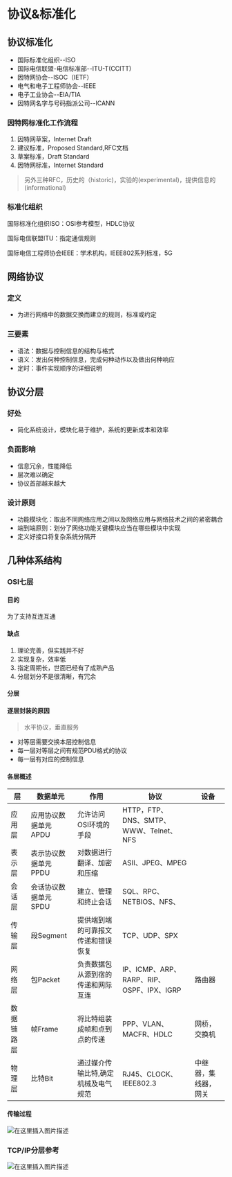 # 协议&标准化

## 协议标准化

- 国际标准化组织--ISO
- 国际电信联盟-电信标准部--ITU-T(CCITT)
- 因特网协会--ISOC（IETF）
- 电气和电子工程师协会--IEEE
- 电子工业协会--EIA/TIA
- 因特网名字与号码指派公司--ICANN

### 因特网标准化工作流程

1. 因特网草案，Internet Draft
2. 建议标准，Proposed Standard,RFC文档
3. 草案标准，Draft Standard
4. 因特网标准，Internet Standard

> 另外三种RFC，历史的（historic)，实验的(experimental)，提供信息的(informational)

### 标准化组织

国际标准化组织ISO：OSI参考模型，HDLC协议

国际电信联盟ITU：指定通信规则

国际电信工程师协会IEEE：学术机构，IEEE802系列标准，5G

## 网络协议

### 定义

- 为进行网络中的数据交换而建立的规则，标准或约定

### 三要素

- 语法：数据与控制信息的结构与格式
- 语义：发出何种控制信息，完成何种动作以及做出何种响应
- 定时：事件实现顺序的详细说明

## 协议分层

### 好处

- 简化系统设计，模块化易于维护，系统的更新成本和效率

### 负面影响

- 信息冗余，性能降低
- 层次难以确定
- 协议首部越来越大

### 设计原则

- 功能模块化：取出不同网络应用之间以及网络应用与网络技术之间的紧密耦合
- 端到端原则：划分了网络功能关键模块应当在哪些模块中实现
- 定义好接口将复杂系统分隔开

## 几种体系结构

### OSI七层

#### 目的

为了支持互连互通

#### 缺点

1. 理论完善，但实践并不好
2. 实现复杂，效率低
3. 指定周期长，世面已经有了成熟产品
4. 分层划分不是很清晰，有冗余

#### 分层

#### 逐层封装的原因

> 水平协议，垂直服务

- 对等层需要交换本层控制信息
- 每一层对等层之间有规范PDU格式的协议
- 每一层有对应的控制信息

#### 各层概述

| 层         | 数据单元             | 作用                                | 协议                                      | 设备                 |
| ---------- | -------------------- | ----------------------------------- | ----------------------------------------- | -------------------- |
| 应用层     | 应用协议数据单元APDU | 允许访问OSI环境的手段               | HTTP，FTP、DNS、SMTP、WWW、Telnet、NFS    |                      |
| 表示层     | 表示协议数据单元PPDU | 对数据进行翻译、加密和压缩          | ASII、JPEG、MPEG                          |                      |
| 会话层     | 会话协议数据单元SPDU | 建立、管理和终止会话                | SQL、RPC、NETBIOS、NFS、                  |                      |
| 传输层     | 段Segment            | 提供端到端的可靠报文传递和错误恢复  | TCP、UDP、SPX                             |                      |
| 网络层     | 包Packet             | 负责数据包从源到宿的传递和网际互连  | IP、ICMP、ARP、RARP、RIP、OSPF、IPX、IGRP | 路由器               |
| 数据链路层 | 帧Frame              | 将比特组装成帧和点到点的传递        | PPP、VLAN、MACFR、HDLC                    | 网桥，交换机         |
| 物理层     | 比特Bit              | 通过媒介传输比特,确定机械及电气规范 | RJ45、CLOCK、IEEE802.3                    | 中继器，集线器，网关 |

#### 传输过程

![在这里插入图片描述](https://img-blog.csdnimg.cn/20200727222933619.png?x-oss-process=image/watermark,type_ZmFuZ3poZW5naGVpdGk,shadow_10,text_aHR0cHM6Ly9ibG9nLmNzZG4ubmV0L3FxXzQyMDcwMTc5,size_16,color_FFFFFF,t_70)

### TCP/IP分层参考

![在这里插入图片描述](https://img-blog.csdnimg.cn/20200730152015855.png?x-oss-process=image/watermark,type_ZmFuZ3poZW5naGVpdGk,shadow_10,text_aHR0cHM6Ly9ibG9nLmNzZG4ubmV0L3FxXzQyMDcwMTc5,size_16,color_FFFFFF,t_70)